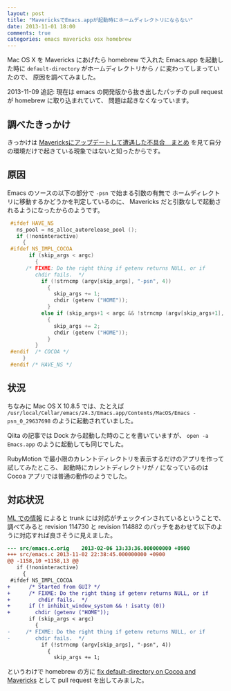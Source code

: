 ```yaml
---
layout: post
title: "MavericksでEmacs.appが起動時にホームディレクトリにならない"
date: 2013-11-01 18:00
comments: true
categories: emacs mavericks osx homebrew
---
```

Mac OS X を Mavericks にあげたら homebrew で入れた
Emacs.app を起動した時に `default-directory`
がホームディレクトリから `/` に変わってしまっていたので、
原因を調べてみました。

2013-11-09 追記:
現在は emacs の開発版から抜き出したパッチの pull request が homebrew に取り込まれていて、
問題は起きなくなっています。

<!--more-->

## 調べたきっかけ

きっかけは
[Mavericksにアップデートして遭遇した不具合　まとめ](http://qiita.com/ksato9700/items/1ec373895b9693529f82)
を見て自分の環境だけで起きている現象ではないと知ったからです。

## 原因

Emacs のソースの以下の部分で `-psn` で始まる引数の有無で
ホームディレクトリに移動するかどうかを判定しているのに、
Mavericks だと引数なしで起動されるようになったからのようです。

```c emacs-24.3/src/emacs.c
 #ifdef HAVE_NS
   ns_pool = ns_alloc_autorelease_pool ();
   if (!noninteractive)
     {
 #ifdef NS_IMPL_COCOA
       if (skip_args < argc)
         {
 	  /* FIXME: Do the right thing if getenv returns NULL, or if
 	     chdir fails.  */
           if (!strncmp (argv[skip_args], "-psn", 4))
             {
               skip_args += 1;
               chdir (getenv ("HOME"));
             }
           else if (skip_args+1 < argc && !strncmp (argv[skip_args+1], "-psn", 4))
             {
               skip_args += 2;
               chdir (getenv ("HOME"));
             }
         }
 #endif  /* COCOA */
     }
 #endif /* HAVE_NS */
```

## 状況

ちなみに Mac OS X 10.8.5 では、たとえば
`/usr/local/Cellar/emacs/24.3/Emacs.app/Contents/MacOS/Emacs -psn_0_29637698`
のように起動されていました。

Qiita の記事では Dock から起動した時のことを書いていますが、
`open -a Emacs.app` のように起動しても同じでした。

RubyMotion で最小限のカレントディレクトリを表示するだけのアプリを作って試してみたところ、
起動時にカレントディレクトリが `/` になっているのは
Cocoa アプリでは普通の動作のようでした。

## 対応状況

[ML での情報](http://osdir.com/ml/general/2013-10/msg61593.html)
によると trunk には対応がチェックインされているということで、
調べてみると
revision 114730 <!-- http://bzr.savannah.gnu.org/lh/emacs/trunk/revision/114730 -->
と
revision 114882 <!-- http://bzr.savannah.gnu.org/lh/emacs/trunk/revision/114882 -->
のパッチをあわせて以下のように対応すれば良さそうに見えました。

```diff emacs.c.diff
--- src/emacs.c.orig	2013-02-06 13:33:36.000000000 +0900
+++ src/emacs.c	2013-11-02 22:38:45.000000000 +0900
@@ -1158,10 +1158,13 @@
   if (!noninteractive)
     {
 #ifdef NS_IMPL_COCOA
+      /* Started from GUI? */
+      /* FIXME: Do the right thing if getenv returns NULL, or if
+         chdir fails.  */
+      if (! inhibit_window_system && ! isatty (0))
+        chdir (getenv ("HOME"));
       if (skip_args < argc)
         {
-	  /* FIXME: Do the right thing if getenv returns NULL, or if
-	     chdir fails.  */
           if (!strncmp (argv[skip_args], "-psn", 4))
             {
               skip_args += 1;
```

というわけで homebrew の方に
[fix default-directory on Cocoa and Mavericks](https://github.com/mxcl/homebrew/pull/23897)
として pull request を出してみました。
